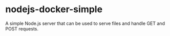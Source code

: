 # nodejs-docker-simple
A simple Node.js server that can be used to serve files and handle GET and POST requests. 
